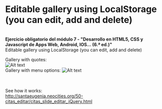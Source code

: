 # Editable gallery using LocalStorage (you can edit, add and delete)
<br>
<strong>Ejercicio obligatorio del módulo 7 - "Desarrollo en HTML5, CSS y Javascript de Apps Web, Android, IOS... (6.ª ed.)"</strong><br>
Editable gallery using LocalStorage (you can edit, add and delete)

Gallery with quotes:<br>
![Alt text](https://cloud.githubusercontent.com/assets/14861253/20158719/80395922-a6dc-11e6-9674-f58b70134ec8.png)
<br>
Gallery with menu options:
![Alt text](https://cloud.githubusercontent.com/assets/14861253/20158729/8a05f550-a6dc-11e6-9f59-2a05ea520de5.png)

<br><br>
See how it works:<br>
http://santaeugenia.neocities.org/50-citas_editar/citas_slide_editar_jQuery.html

